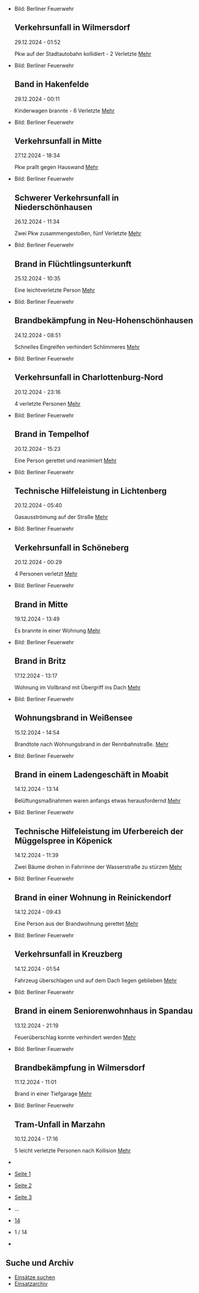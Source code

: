 * Bild: Berliner Feuerwehr

  Verkehrsunfall in Wilmersdorf
  ----------

   29.12.2024 - 01:52

   Pkw auf der Stadtautobahn kollidiert -
  2 Verletzte
  [Mehr](https://www.berliner-feuerwehr.de/aktuelles/einsaetze/verkehrsunfall-in-wilmersdorf-1-4745/)

* Bild: Berliner Feuerwehr

  Band in Hakenfelde
  ----------

   29.12.2024 - 00:11

   Kinderwagen brannte - 6 Verletzte
  [Mehr](https://www.berliner-feuerwehr.de/aktuelles/einsaetze/band-in-hakenfelde-4744/)

* Bild: Berliner Feuerwehr

  Verkehrsunfall in Mitte
  ----------

   27.12.2024 - 18:34

   Pkw prallt gegen Hauswand
  [Mehr](https://www.berliner-feuerwehr.de/aktuelles/einsaetze/verkehrsunfall-in-mitte-2-4743/)

* Bild: Berliner Feuerwehr

  Schwerer Verkehrsunfall in Niederschönhausen
  ----------

   26.12.2024 - 11:34

   Zwei Pkw zusammengestoßen, fünf Verletzte
  [Mehr](https://www.berliner-feuerwehr.de/aktuelles/einsaetze/schwerer-verkehrsunfall-in-niederschoenhausen-4742/)

* Bild: Berliner Feuerwehr

  Brand in Flüchtlingsunterkunft
  ----------

   25.12.2024 - 10:35

   Eine leichtverletzte Person
  [Mehr](https://www.berliner-feuerwehr.de/aktuelles/einsaetze/brand-in-fluechtlingsunterkunft-1-4740/)

* Bild: Berliner Feuerwehr

  Brandbekämpfung in Neu-Hohenschönhausen
  ----------

   24.12.2024 - 08:51

   Schnelles Eingreifen verhindert Schlimmeres
  [Mehr](https://www.berliner-feuerwehr.de/aktuelles/einsaetze/brandbekaempfung-in-neu-hohenschoenhausen-4739/)

* Bild: Berliner Feuerwehr

  Verkehrsunfall in Charlottenburg-Nord
  ----------

   20.12.2024 - 23:16

   4 verletzte Personen
  [Mehr](https://www.berliner-feuerwehr.de/aktuelles/einsaetze/verkehrsunfall-in-charlottenburg-nord-1-4738/)

* Bild: Berliner Feuerwehr

  Brand in Tempelhof
  ----------

   20.12.2024 - 15:23

   Eine Person gerettet und reanimiert
  [Mehr](https://www.berliner-feuerwehr.de/aktuelles/einsaetze/brand-in-tempelhof-6-4737/)

* Bild: Berliner Feuerwehr

  Technische Hilfeleistung in Lichtenberg
  ----------

   20.12.2024 - 05:40

   Gasausströmung auf der Straße
  [Mehr](https://www.berliner-feuerwehr.de/aktuelles/einsaetze/technische-hilfeleistung-in-lichtenberg-4735/)

* Bild: Berliner Feuerwehr

  Verkehrsunfall in Schöneberg
  ----------

   20.12.2024 - 00:29

   4 Personen verletzt
  [Mehr](https://www.berliner-feuerwehr.de/aktuelles/einsaetze/verkehrsunfall-in-schoeneberg-3-4734/)

* Bild: Berliner Feuerwehr

  Brand in Mitte
  ----------

   19.12.2024 - 13:49

   Es brannte in einer Wohnung
  [Mehr](https://www.berliner-feuerwehr.de/aktuelles/einsaetze/brand-in-mitte-11-4733/)

* Bild: Berliner Feuerwehr

  Brand in Britz
  ----------

   17.12.2024 - 13:17

   Wohnung im Vollbrand mit Übergriff ins Dach
  [Mehr](https://www.berliner-feuerwehr.de/aktuelles/einsaetze/brand-in-britz-5-4732/)

* Bild: Berliner Feuerwehr

  Wohnungsbrand in Weißensee
  ----------

   15.12.2024 - 14:54

   Brandtote nach Wohnungsbrand in der Rennbahnstraße.
  [Mehr](https://www.berliner-feuerwehr.de/aktuelles/einsaetze/wohnungsbrand-in-weissensee-2-4731/)

* Bild: Berliner Feuerwehr

  Brand in einem Ladengeschäft in Moabit
  ----------

   14.12.2024 - 13:14

   Belüftungsmaßnahmen waren anfangs etwas herausfordernd
  [Mehr](https://www.berliner-feuerwehr.de/aktuelles/einsaetze/brand-in-einem-ladengeschaeft-in-moabit-4730/)

* Bild: Berliner Feuerwehr

  Technische Hilfeleistung im Uferbereich der Müggelspree in Köpenick
  ----------

   14.12.2024 - 11:39

   Zwei Bäume drohen in Fahrrinne der Wasserstraße zu stürzen
  [Mehr](https://www.berliner-feuerwehr.de/aktuelles/einsaetze/technische-hilfeleistung-an-und-auf-der-mueggelspree-in-koepenick-4729/)

* Bild: Berliner Feuerwehr

  Brand in einer Wohnung in Reinickendorf
  ----------

   14.12.2024 - 09:43

   Eine Person aus der Brandwohnung gerettet
  [Mehr](https://www.berliner-feuerwehr.de/aktuelles/einsaetze/brand-in-einer-wohnung-in-reinickendorf-4728/)

* Bild: Berliner Feuerwehr

  Verkehrsunfall in Kreuzberg
  ----------

   14.12.2024 - 01:54

   Fahrzeug überschlagen und auf dem Dach liegen geblieben
  [Mehr](https://www.berliner-feuerwehr.de/aktuelles/einsaetze/verkehrsunfall-in-kreuzberg-2-4727/)

* Bild: Berliner Feuerwehr

  Brand in einem Seniorenwohnhaus in Spandau
  ----------

   13.12.2024 - 21:19

   Feuerüberschlag konnte verhindert werden
  [Mehr](https://www.berliner-feuerwehr.de/aktuelles/einsaetze/default-12fb5b9d3016d37d6d3e29e6533489f0-3-4726/)

* Bild: Berliner Feuerwehr

  Brandbekämpfung in Wilmersdorf
  ----------

   11.12.2024 - 11:01

   Brand in einer Tiefgarage
  [Mehr](https://www.berliner-feuerwehr.de/aktuelles/einsaetze/brandbekaempfung-in-wilmersdorf-4725/)

* Bild: Berliner Feuerwehr

  Tram-Unfall in Marzahn
  ----------

   10.12.2024 - 17:16

   5 leicht verletzte Personen nach Kollision
  [Mehr](https://www.berliner-feuerwehr.de/aktuelles/einsaetze/tram-unfall-in-marzahn-4724/)

* []()
* [Seite 1](https://www.berliner-feuerwehr.de/aktuelles/einsaetze/1/)
* [Seite 2](https://www.berliner-feuerwehr.de/aktuelles/einsaetze/2/)
* [Seite 3](https://www.berliner-feuerwehr.de/aktuelles/einsaetze/3/)
* …
* [14](https://www.berliner-feuerwehr.de/aktuelles/einsaetze/14/)
* 1 / 14
* [](https://www.berliner-feuerwehr.de/aktuelles/einsaetze/2/)

Suche und Archiv
----------

* [Einsätze suchen](https://www.berliner-feuerwehr.de/aktuelles/einsaetze/einsatzsuche/)
* [Einsatzarchiv](https://www.berliner-feuerwehr.de/aktuelles/einsaetze/einsatzarchiv/)
